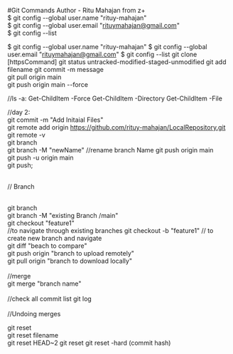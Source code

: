 #Git Commands 
Author - Ritu Mahajan from z+
<br>
$ git config --global user.name "rituy-mahajan"
<br>
$ git config --global user.email "rituymahajan@gmail.com"
<br>
$ git config --list
<br>

$ git config --global user.name "rituy-mahajan"
$ git config --global user.email "rituymahajan@gmail.com"
$ git config --list
git clone [httpsCommand]
git status
untracked-modified-staged-unmodified
git add filename
git commit -m message
<br>
git pull origin main
<br>
 git push origin main --force

//ls -a:
 Get-ChildItem -Force
 Get-ChildItem -Directory
 Get-ChildItem -File
<br>

 //day 2:  
 git commit -m "Add Initaial Files"
 <br>
 git remote add origin https://github.com/rituy-mahajan/LocalRepository.git
 <br>
  git remote -v
  <br>
  git branch
  <br>
  git branch -M "newName"   //rename branch Name
  git push origin main <br>
  git push -u origin main <br>
  git push;
  <br>
  <br>
  
// Branch

<br>
git branch <br>
git branch -M "existing Branch /main" <br>
git checkout "feature1" <br>  //to navigate through existing branches
 git checkout -b "feature1"  // to create new branch and navigate
<br>
git diff "beach to compare"
<br>
git push origin "branch to upload remotely"
<br>
git pull origin "branch to download locally"
<br><br>
//merge
<br>
git merge "branch name"
<br><br>
//check all commit list
git log
<br><br>
//Undoing merges

git reset<br>
git reset filename<br>
git reset HEAD~2
git reset <commit hash>
git reset -hard (commit hash)



